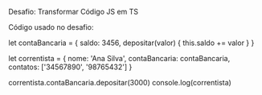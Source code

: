 Desafio: Transformar Código JS em TS

Código usado no desafio:

let contaBancaria = {
    saldo: 3456,
    depositar(valor) {
        this.saldo += valor
    }
}
 
let correntista = {
    nome: 'Ana Silva',
    contaBancaria: contaBancaria,
    contatos: ['34567890', '98765432']
}
 
correntista.contaBancaria.depositar(3000)
console.log(correntista)
